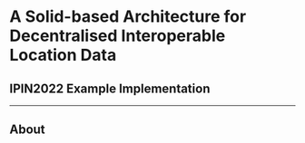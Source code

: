 # A Solid-based Architecture for Decentralised Interoperable Location Data
## IPIN2022 Example Implementation
---

## About